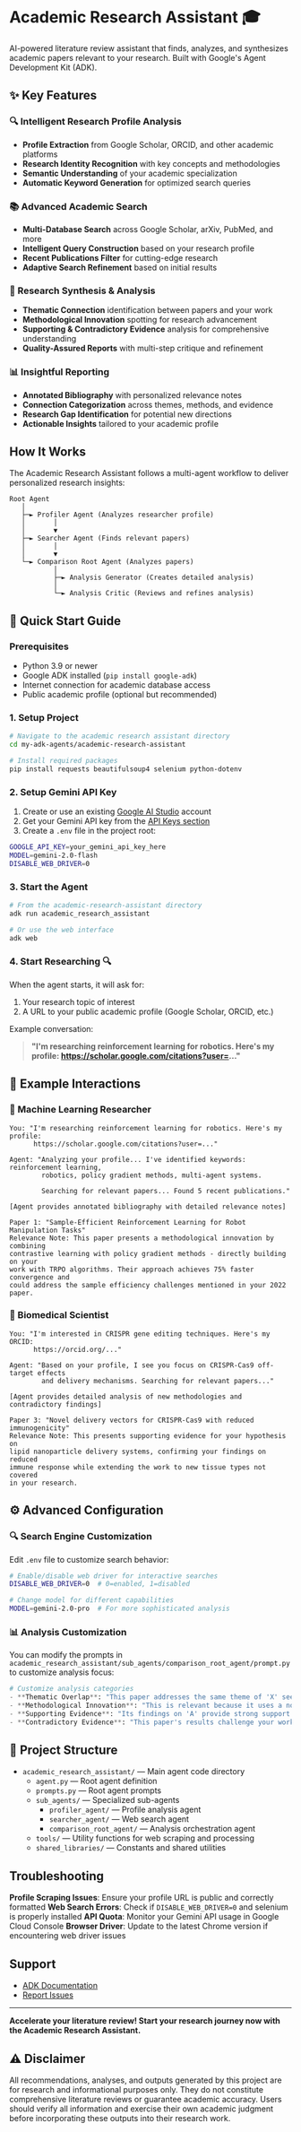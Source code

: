 # Academic Research Assistant 🎓

AI-powered literature review assistant that finds, analyzes, and synthesizes academic papers relevant to your research. Built with Google's Agent Development Kit (ADK).

## ✨ Key Features

### 🔍 Intelligent Research Profile Analysis

- **Profile Extraction** from Google Scholar, ORCID, and other academic platforms
- **Research Identity Recognition** with key concepts and methodologies
- **Semantic Understanding** of your academic specialization
- **Automatic Keyword Generation** for optimized search queries

### 📚 Advanced Academic Search

- **Multi-Database Search** across Google Scholar, arXiv, PubMed, and more
- **Intelligent Query Construction** based on your research profile
- **Recent Publications Filter** for cutting-edge research
- **Adaptive Search Refinement** based on initial results

### 🧠 Research Synthesis & Analysis

- **Thematic Connection** identification between papers and your work
- **Methodological Innovation** spotting for research advancement
- **Supporting & Contradictory Evidence** analysis for comprehensive understanding
- **Quality-Assured Reports** with multi-step critique and refinement

### 📊 Insightful Reporting

- **Annotated Bibliography** with personalized relevance notes
- **Connection Categorization** across themes, methods, and evidence
- **Research Gap Identification** for potential new directions
- **Actionable Insights** tailored to your academic profile

## How It Works

The Academic Research Assistant follows a multi-agent workflow to deliver personalized research insights:

```
Root Agent
   │
   ├─► Profiler Agent (Analyzes researcher profile)
   │       │
   │       ▼
   ├─► Searcher Agent (Finds relevant papers)
   │       │
   │       ▼
   └─► Comparison Root Agent (Analyzes papers)
           │
           ├─► Analysis Generator (Creates detailed analysis)
           │
           └─► Analysis Critic (Reviews and refines analysis)
```

## 🚀 Quick Start Guide

### Prerequisites

- Python 3.9 or newer
- Google ADK installed (`pip install google-adk`)
- Internet connection for academic database access
- Public academic profile (optional but recommended)

### 1. Setup Project

```bash
# Navigate to the academic research assistant directory
cd my-adk-agents/academic-research-assistant

# Install required packages
pip install requests beautifulsoup4 selenium python-dotenv
```

### 2. Setup Gemini API Key

1. Create or use an existing [Google AI Studio](https://aistudio.google.com/) account
2. Get your Gemini API key from the [API Keys section](https://aistudio.google.com/app/apikeys)
3. Create a `.env` file in the project root:

```bash
GOOGLE_API_KEY=your_gemini_api_key_here
MODEL=gemini-2.0-flash
DISABLE_WEB_DRIVER=0
```

### 3. Start the Agent

```bash
# From the academic-research-assistant directory
adk run academic_research_assistant

# Or use the web interface
adk web
```

### 4. Start Researching 🔍

When the agent starts, it will ask for:
1. Your research topic of interest
2. A URL to your public academic profile (Google Scholar, ORCID, etc.)

Example conversation:
> **"I'm researching reinforcement learning for robotics. Here's my profile: https://scholar.google.com/citations?user=..."**

## 💬 Example Interactions

### 🎯 Machine Learning Researcher

```text
You: "I'm researching reinforcement learning for robotics. Here's my profile: 
      https://scholar.google.com/citations?user=..."

Agent: "Analyzing your profile... I've identified keywords: reinforcement learning, 
        robotics, policy gradient methods, multi-agent systems.
        
        Searching for relevant papers... Found 5 recent publications."

[Agent provides annotated bibliography with detailed relevance notes]

Paper 1: "Sample-Efficient Reinforcement Learning for Robot Manipulation Tasks"
Relevance Note: This paper presents a methodological innovation by combining 
contrastive learning with policy gradient methods - directly building on your
work with TRPO algorithms. Their approach achieves 75% faster convergence and
could address the sample efficiency challenges mentioned in your 2022 paper.
```

### 🧬 Biomedical Scientist

```text
You: "I'm interested in CRISPR gene editing techniques. Here's my ORCID: 
      https://orcid.org/..."

Agent: "Based on your profile, I see you focus on CRISPR-Cas9 off-target effects 
        and delivery mechanisms. Searching for relevant papers..."

[Agent provides detailed analysis of new methodologies and contradictory findings]

Paper 3: "Novel delivery vectors for CRISPR-Cas9 with reduced immunogenicity"
Relevance Note: This presents supporting evidence for your hypothesis on 
lipid nanoparticle delivery systems, confirming your findings on reduced
immune response while extending the work to new tissue types not covered
in your research.
```

## ⚙️ Advanced Configuration

### 🔍 Search Engine Customization

Edit `.env` file to customize search behavior:

```bash
# Enable/disable web driver for interactive searches
DISABLE_WEB_DRIVER=0  # 0=enabled, 1=disabled

# Change model for different capabilities
MODEL=gemini-2.0-pro  # For more sophisticated analysis
```

### 📊 Analysis Customization

You can modify the prompts in `academic_research_assistant/sub_agents/comparison_root_agent/prompt.py` to customize analysis focus:

```python
# Customize analysis categories
- **Thematic Overlap**: "This paper addresses the same theme of 'X' seen in your work on 'Y'."
- **Methodological Innovation**: "This is relevant because it uses a novel 'Z' methodology that could be applied to your research."
- **Supporting Evidence**: "Its findings on 'A' provide strong support for your previous conclusions about 'B'."
- **Contradictory Evidence**: "This paper's results challenge your work on 'C' by showing 'D', suggesting a new direction for investigation."
```

## 📁 Project Structure

- `academic_research_assistant/` — Main agent code directory
  - `agent.py` — Root agent definition
  - `prompts.py` — Root agent prompts
  - `sub_agents/` — Specialized sub-agents
    - `profiler_agent/` — Profile analysis agent
    - `searcher_agent/` — Web search agent
    - `comparison_root_agent/` — Analysis orchestration agent
  - `tools/` — Utility functions for web scraping and processing
  - `shared_libraries/` — Constants and shared utilities

## Troubleshooting

**Profile Scraping Issues**: Ensure your profile URL is public and correctly formatted
**Web Search Errors**: Check if `DISABLE_WEB_DRIVER=0` and selenium is properly installed
**API Quota**: Monitor your Gemini API usage in Google Cloud Console
**Browser Driver**: Update to the latest Chrome version if encountering web driver issues

## Support

- [ADK Documentation](https://google.github.io/adk-docs/)
- [Report Issues](https://github.com/awesome-adk-agents/issues)

---

**Accelerate your literature review! Start your research journey now with the Academic Research Assistant.**

## ⚠️ Disclaimer

All recommendations, analyses, and outputs generated by this project are for research and informational purposes only. They do not constitute comprehensive literature reviews or guarantee academic accuracy. Users should verify all information and exercise their own academic judgment before incorporating these outputs into their research work. 